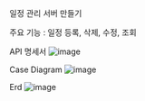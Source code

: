 일정 관리 서버 만들기

주요 기능 : 일정 등록, 삭제, 수정, 조회

API 명세서
![image](https://github.com/atimevil/Calendar/assets/66519677/b4025211-7d0e-4fac-bd1f-f8b040a3a3d4)

Case Diagram
![image](https://github.com/atimevil/Calendar/assets/66519677/8d31bde6-bfd4-4bd5-8f9d-73d9d5199a85)

Erd
![image](https://github.com/atimevil/Calendar/assets/66519677/bcadae63-5755-4966-bcf8-1f922a7d81b2)
